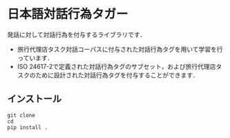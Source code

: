 # 日本語対話行為タガー
発話に対して対話行為を付与するライブラリです．

- 旅行代理店タスク対話コーパスに付与された対話行為タグを用いて学習を行っています．
- ISO 24617-2で定義された対話行為タグのサブセット，および旅行代理店タスクのために設計された対話行為タグを付与することができます．

## インストール
```
git clone
cd
pip install .
```
